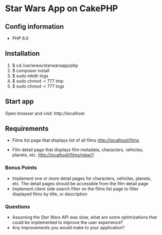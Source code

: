 # Star Wars App on CakePHP

## Config information

- PHP 8.0

## Installation

1. $ cd /var/www/starwarsapp/php
2. $ composer install
3. $ sudo mkdir logs
4. $ sudo chmod -r 777 tmp
5. $ sudo chmod -r 777 logs

## Start app
Open browser and visit: http://localhost

## Requirements
- Films list page that displays list of all films [http://localhost/films](http://localhost/films)

- Film detail page that displays film metadata, characters, vehicles, planets, etc. [http://localhost/films/view/1](http://localhost/films/view/1)

### Bonus Points
- Implement one or more detail pages for characters, vehicles, planets, etc. The detail pages should be accessible from the film detail page
- Implement client side search filter on the films list page to filter displayed films by title, or description

### Questions
- Assuming the Star Wars API was slow, what are some optimizations that could be implemented to improve the user experience?
- Any improvements you would make to your application?
